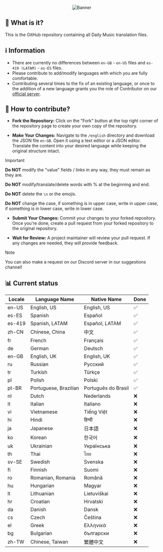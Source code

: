 <p align="center">
  <img src="https://i.imgur.com/51eQTyE.jpg" alt="Banner">
</p>

## 🤔 What is it?
This is the GitHub repository containing all Daily Music translation files.


## ℹ️ Information
- There are currently no differences between `en-GB` - `en-US` files and `es-419 (LATAM)` - `es-ES` files.
- Please contribute to add/modify languages with which you are fully comfortable.                                                                                                                                               
- Contributing several times to the fix of an existing language, or once to the addition of a new language grants you the role of Contributor on our [official server](https://discord.gg/adbFVVxdus).

## 👤 How to contribute?

- **Fork the Repository:** Click on the "Fork" button at the top right corner of the repository page to create your own copy of the repository.

- **Make Your Changes:** Navigate to the `/english` directory and download the JSON file `en-GB`. Open it using a text editor or a JSON editor. Translate the content into your desired language while keeping the original structure intact.
> [!IMPORTANT]
> **Do NOT** modify the "value" fields / links in any way, they must remain as they are.
> 
> **Do NOT** modify/translate/delete words with % at the beginning and end.
>
> **Do NOT** delete the `\n` or the emojis.
>
> **Do NOT** change the case, if something is in upper case, write in upper case, if something is in lower case, write in lower case.

- **Submit Your Changes:** Commit your changes to your forked repository. Once you're done, create a pull request from your forked repository to the original repository.

- **Wait for Review:** A project maintainer will review your pull request. If any changes are needed, they will provide feedback.

> [!NOTE]
> You can also make a request on our Discord server in our suggestions channel!

## 📊 Current status 

| Locale | Language Name         | Native Name          | Done |
|--------|-----------------------|----------------------|------|
| en-US  | English, US           | English, US          | ✅   |
| es-ES  | Spanish               | Español              | ✅   |
| es-419 | Spanish, LATAM        | Español, LATAM       | ✅   |
| zh-CN  | Chinese, China        | 中文                 | ✅   |
| fr     | French                | Français             | ✅   |
| de     | German                | Deutsch              | ✅   |
| en-GB  | English, UK           | English, UK          | ✅   |
| ru     | Russian               | Pусский              | ✅   |
| tr     | Turkish               | Türkçe               | ✅   |
| pl     | Polish                | Polski               | ✅   |
| pt-BR  | Portuguese, Brazilian | Português do Brasil | ✅   |
| nl     | Dutch                 | Nederlands           | ❌   |
| it     | Italian               | Italiano             | ❌   |
| vi     | Vietnamese            | Tiếng Việt          | ❌   |
| hi     | Hindi                 | हिन्दी               | ❌   |
| ja     | Japanese              | 日本語                 | ❌   |
| ko     | Korean                | 한국어                 | ❌   |
| uk     | Ukrainian             | Українська           | ❌   |
| th     | Thai                  | ไทย                  | ❌   |
| sv-SE  | Swedish               | Svenska              | ❌   |
| fi     | Finnish               | Suomi                | ❌   |
| ro     | Romanian, Romania     | Română               | ❌   |
| hu     | Hungarian             | Magyar               | ❌   |
| lt     | Lithuanian            | Lietuviškai          | ❌   |
| hr     | Croatian              | Hrvatski             | ❌   |
| da     | Danish                | Dansk                | ❌   |
| cs     | Czech                 | Čeština              | ❌   |
| el     | Greek                 | Ελληνικά             | ❌   |
| bg     | Bulgarian             | български            | ❌   |
| zh-TW  | Chinese, Taiwan       | 繁體中文               | ❌   |
